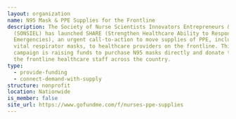 ```yaml
---
layout: organization
name: N95 Mask & PPE Supplies for the Frontline
description: The Society of Nurse Scientists Innovators Entrepreneurs & Leaders
  (SONSIEL) has launched SHARE (Strengthen Healthcare Ability to Respond to
  Emergencies), an urgent call-to-action to move supplies of PPE, including
  vital respirator masks, to healthcare providers on the frontline. This
  campaign is raising funds to purchase N95 masks directly and donate them to
  the frontline healthcare staff across the country.
type:
  - provide-funding
  - connect-demand-with-supply
structure: nonprofit
location: Nationwide
is_member: false
site_url: https://www.gofundme.com/f/nurses-ppe-supplies
---
```

